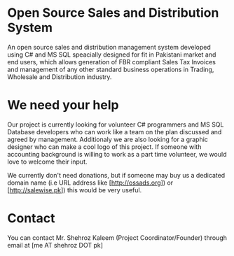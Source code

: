 # Open Source Sales and Distribution System
An open source sales and distribution management system developed using C# and MS SQL speacially designed for fit in Pakistani market and end users, which allows generation of FBR compliant Sales Tax Invoices and management of any other standard business operations in Trading, Wholesale and Distribution industry. 

# We need your help
Our project is currently looking for volunteer C# programmers and MS SQL Database developers who can work like a team on the plan discussed and agreed by management. Additionaly we are also looking for a graphic designer who can make a cool logo of this project. If someone with accounting background is willing to work as a part time volunteer, we would love to welcome their input.

We currently don't need donations, but if someone may buy us a dedicated domain name (i.e URL address like [<http://ossads.org>]) or [<http://salewise.pk>]) this would be very useful. 

# Contact
You can contact Mr. Shehroz Kaleem (Project Coordinator/Founder) through email at [me AT shehroz DOT pk]

